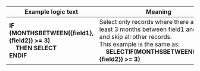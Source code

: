
|Example logic text|Meaning|
|------------------|-------|
|**IF (MONTHSBETWEEN({field1},{field2}) >= 3)<br>&nbsp;&nbsp;&nbsp;&nbsp;THEN SELECT<br>ENDIF**|Select only records where there are at least 3 months between field1 and field2,<br>and skip all other records.<br>This example is the same as:<br>&nbsp;&nbsp;&nbsp;&nbsp;**SELECTIF(MONTHSBETWEEN({field1},{field2}) >= 3)**|

